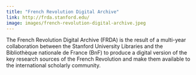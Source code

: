```yaml
---
title: "French Revolution Digital Archive"
link: http://frda.stanford.edu/
image: images/french-revolution-digital-archive.jpeg
---
```

The French Revolution Digital Archive (FRDA) is the result of a multi-year collaboration between the Stanford University Libraries and the Bibliothèque nationale de France (BnF) to produce a digital version of the key research sources of the French Revolution and make them available to the international scholarly community.
